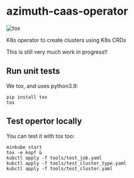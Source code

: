 # azimuth-caas-operator
![tox](https://github.com/stackhpc/azimuth-caas-operator/actions/workflows/tox.yaml/badge.svg?branch=main)

K8s operator to create clusters using K8s CRDs

This is still very much work in progress!!

## Run unit tests

We tox, and uses python3.9:

    pip install tox
    tox

## Test opertor locally

You can test it with tox too:

    minkube start
    tox -e kopf &
    kubctl apply -f tools/test_job.yaml
    kubctl apply -f tools/test_cluster_type.yaml
    kubctl apply -f tools/test_cluster.yaml
